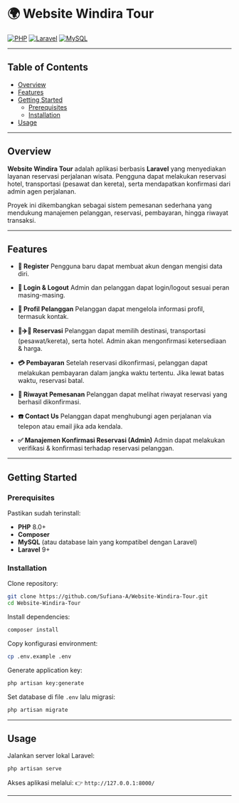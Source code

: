 # 🌍 Website Windira Tour

[![PHP](https://img.shields.io/badge/language-PHP-777BB4.svg?logo=php\&logoColor=white)]()
[![Laravel](https://img.shields.io/badge/framework-Laravel-FF2D20.svg?logo=laravel\&logoColor=white)]()
[![MySQL](https://img.shields.io/badge/database-MySQL-4479A1.svg?logo=mysql\&logoColor=white)]()

---

## Table of Contents

* [Overview](#overview)
* [Features](#features)
* [Getting Started](#getting-started)
  * [Prerequisites](#prerequisites)
  * [Installation](#installation)
* [Usage](#usage)

---

## Overview

**Website Windira Tour** adalah aplikasi berbasis **Laravel** yang menyediakan layanan reservasi perjalanan wisata.
Pengguna dapat melakukan reservasi hotel, transportasi (pesawat dan kereta), serta mendapatkan konfirmasi dari admin agen perjalanan.

Proyek ini dikembangkan sebagai sistem pemesanan sederhana yang mendukung manajemen pelanggan, reservasi, pembayaran, hingga riwayat transaksi.

---

## Features

* **📝 Register**
  Pengguna baru dapat membuat akun dengan mengisi data diri.

* **🔐 Login & Logout**
  Admin dan pelanggan dapat login/logout sesuai peran masing-masing.

* **👤 Profil Pelanggan**
  Pelanggan dapat mengelola informasi profil, termasuk kontak.

* **🏨✈️🚆 Reservasi**
  Pelanggan dapat memilih destinasi, transportasi (pesawat/kereta), serta hotel. Admin akan mengonfirmasi ketersediaan & harga.

* **💳 Pembayaran**
  Setelah reservasi dikonfirmasi, pelanggan dapat melakukan pembayaran dalam jangka waktu tertentu. Jika lewat batas waktu, reservasi batal.

* **📜 Riwayat Pemesanan**
  Pelanggan dapat melihat riwayat reservasi yang berhasil dikonfirmasi.

* **☎️ Contact Us**
  Pelanggan dapat menghubungi agen perjalanan via telepon atau email jika ada kendala.

* **✅ Manajemen Konfirmasi Reservasi (Admin)**
  Admin dapat melakukan verifikasi & konfirmasi terhadap reservasi pelanggan.

---

## Getting Started

### Prerequisites

Pastikan sudah terinstall:

* **PHP** 8.0+
* **Composer**
* **MySQL** (atau database lain yang kompatibel dengan Laravel)
* **Laravel** 9+

### Installation

Clone repository:

```bash
git clone https://github.com/Sufiana-A/Website-Windira-Tour.git
cd Website-Windira-Tour
```

Install dependencies:

```bash
composer install
```

Copy konfigurasi environment:

```bash
cp .env.example .env
```

Generate application key:

```bash
php artisan key:generate
```

Set database di file `.env` lalu migrasi:

```bash
php artisan migrate
```

---

## Usage

Jalankan server lokal Laravel:

```bash
php artisan serve
```

Akses aplikasi melalui:
👉 `http://127.0.0.1:8000/`

---

